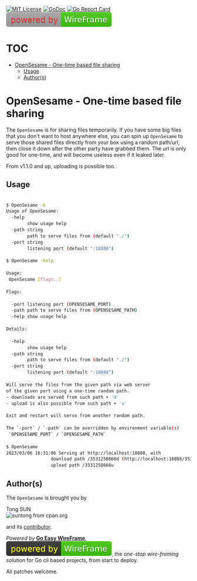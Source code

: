 
[![MIT License](http://img.shields.io/badge/License-MIT-blue.svg)](LICENSE)
[![GoDoc](https://godoc.org/github.com/suntong/OpenSesame?status.svg)](http://godoc.org/github.com/suntong/OpenSesame)
[![Go Report Card](https://goreportcard.com/badge/github.com/suntong/OpenSesame)](https://goreportcard.com/report/github.com/suntong/OpenSesame)
[![PoweredBy Go Easy Wireframe](https://github.com/go-easygen/wireframe/blob/master/PoweredBy-WireFrame-R.svg)](http://godoc.org/github.com/go-easygen/wireframe)

# TOC
- [OpenSesame - One-time based file sharing](#opensesame---one-time-based-file-sharing)
  - [Usage](#usage)
  - [Author(s)](#author(s))

# OpenSesame - One-time based file sharing

The `OpenSesame` is for sharing files temporarily. If you have some big files that you don't want to host anywhere else, you can spin up `OpenSesame` to serve those shared files directly from your box using a random path/url, then close it down after the other party have grabbed them. The url is only good for one-time, and will become useless even if it leaked later.

From v1.1.0 and up, uploading is possible too.



## Usage

```sh

$ OpenSesame -h
Usage of OpenSesame:
  -help
        show usage help
  -path string
        path to serve files from (default "./")
  -port string
        listening port (default ":18888")

$ OpenSesame -help

Usage:
 OpenSesame [flags..]

Flags:

  -port listening port (OPENSESAME_PORT)
  -path path to serve files from (OPENSESAME_PATH)
  -help show usage help

Details:

  -help
        show usage help
  -path string
        path to serve files from (default "./")
  -port string
        listening port (default ":18888")

Will serve the files from the given path via web server
of the given port using a one-time random path.
- downloads are served from such path + 'd'
- upload is also possible from such path + 'u'

Exit and restart will serve from another random path.

The `-port` / `-path` can be overridden by environment variable(s)
 `OPENSESAME_PORT` / `OPENSESAME_PATH`

$ OpenSesame
2023/03/06 16:31:06 Serving at http://localhost:18888, with
                 download path /3531258666d (http://localhost:18888/3531258666d)
                 upload path /3531258666u

```

## Author(s)

The `OpenSesame` is brought you by

Tong SUN  
![suntong from cpan.org](https://img.shields.io/badge/suntong-%40cpan.org-lightgrey.svg "suntong from cpan.org")

and its [contributor](https://github.com/suntong/OpenSesame/graphs/contributors).

_Powered by_ [**Go Easy WireFrame**](https://github.com/go-easygen/wireframe),  [![PoweredBy WireFrame](https://github.com/go-easygen/wireframe/blob/master/PoweredBy-WireFrame-Y.svg)](http://godoc.org/github.com/go-easygen/wireframe), the _one-stop wire-framing solution_ for Go cli based projects, from start to deploy.

All patches welcome. 
